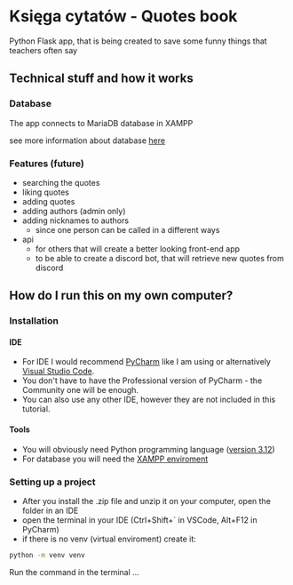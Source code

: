 # Księga cytatów - Quotes book
Python Flask app, that is being created to save
some funny things that teachers often say

## Technical stuff and how it works

### Database
The app connects to MariaDB database in XAMPP

see more information about database [here](database_info/info.md)

### Features (future)
- searching the quotes
- liking quotes
- adding quotes
- adding authors (admin only)
- adding nicknames to authors
  - since one person can be called in a different ways
- api
  - for others that will create a better looking front-end app
  - to be able to create a discord bot, that will retrieve new quotes from discord

## How do I run this on my own computer?

### Installation

#### IDE
- For IDE I would recommend [PyCharm](https://www.jetbrains.com/pycharm/download/?section=windows) like I am using or alternatively [Visual Studio Code](https://code.visualstudio.com/download).
- You don't have to have the Professional version of PyCharm - the Community one will be enough.
- You can also use any other IDE, however they are not included in this tutorial.

#### Tools
- You will obviously need Python programming language ([version 3.12](https://www.python.org/downloads/))
- For database you will need the [XAMPP enviroment](https://www.apachefriends.org/pl/download.html)

### Setting up a project
* After you install the .zip file and unzip it on your computer, open the folder in an IDE
* open the terminal in your IDE (Ctrl+Shift+` in VSCode, Alt+F12 in PyCharm)
* if there is no venv (virtual enviroment) create it:
```bash
python -m venv venv
```
Run the command in the terminal
...


















